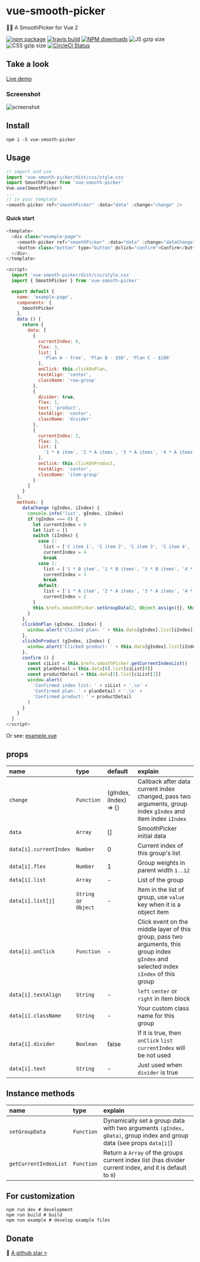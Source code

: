 # vue-smooth-picker
🏄🏼 A SmoothPicker for Vue 2

[![npm package](https://img.shields.io/npm/v/vue-smooth-picker.svg)](https://npmjs.com/package/vue-smooth-picker)
[![travis build](https://img.shields.io/travis/hiyali/vue-smooth-picker/master.svg)](https://travis-ci.org/hiyali/vue-smooth-picker)
[![NPM downloads](http://img.shields.io/npm/dm/vue-smooth-picker.svg)](https://npmjs.org/package/vue-smooth-picker)
![JS gzip size](http://img.badgesize.io/hiyali/vue-smooth-picker/master/dist/smooth-picker.js.svg?compression=gzip&label=gzip%20size:%20JS)
![CSS gzip size](http://img.badgesize.io/hiyali/vue-smooth-picker/master/dist/css/style.css.svg?compression=gzip&label=gzip%20size:%20CSS)
[![CircleCI Status](https://circleci.com/gh/hiyali/vue-smooth-picker.svg?style=shield)](https://circleci.com/gh/hiyali/vue-smooth-picker)

## Take a look

[Live demo](https://hiyali.github.io/vue-smooth-picker)

### Screenshot

![screenshot](https://raw.githubusercontent.com/hiyali/vue-smooth-picker/master/assets/smooth-picker-screenshot.png "screenshot")

## Install

```shell
npm i -S vue-smooth-picker
```

## Usage

```javascript
// import and use
import 'vue-smooth-picker/dist/css/style.css'
import SmoothPicker from 'vue-smooth-picker'
Vue.use(SmoothPicker)
...
// in your template
<smooth-picker ref="smoothPicker" :data="data" :change="change" />
```

#### Quick start
```javascript
<template>
  <div class="example-page">
    <smooth-picker ref="smoothPicker" :data="data" :change="dataChange" />
    <button class="button" type="button" @click="confirm">Confirm</button>
  </div>
</template>

<script>
  import 'vue-smooth-picker/dist/css/style.css'
  import { SmoothPicker } from 'vue-smooth-picker'

  export default {
    name: 'example-page',
    components: {
      SmoothPicker
    },
    data () {
      return {
        data: [
          {
            currentIndex: 0,
            flex: 3,
            list: [
              'Plan A - free', 'Plan B - $50', 'Plan C - $100'
            ],
            onClick: this.clickOnPlan,
            textAlign: 'center',
            className: 'row-group'
          },
          {
            divider: true,
            flex: 1,
            text: 'product',
            textAlign: 'center',
            className: 'divider'
          },
          {
            currentIndex: 2,
            flex: 3,
            list: [
              '1 * A item', '2 * A items', '3 * A items', '4 * A items', '5 * A items'
            ],
            onClick: this.clickOnProduct,
            textAlign: 'center',
            className: 'item-group'
          }
        ]
      }
    },
    methods: {
      dataChange (gIndex, iIndex) {
        console.info('list', gIndex, iIndex)
        if (gIndex === 0) {
          let currentIndex = 0
          let list = []
          switch (iIndex) {
            case 2:
              list = ['C item 1', 'C item 2', 'C item 3', 'C item 4', 'C item 5', 'C item 6', 'C item 7', 'C item 8', 'C item 9']
              currentIndex = 4
              break
            case 1:
              list = ['1 * B item', '2 * B items', '3 * B items', '4 * B items', '5 * B items', '6 * B items', '7 * B items']
              currentIndex = 3
              break
            default:
              list = ['1 * A item', '2 * A items', '3 * A items', '4 * A items', '5 * A items']
              currentIndex = 2
          }
          this.$refs.smoothPicker.setGroupData(2, Object.assign({}, this.data[2], { currentIndex, list }))
        }
      },
      clickOnPlan (gIndex, iIndex) {
        window.alert('Clicked plan: ' + this.data[gIndex].list[iIndex])
      },
      clickOnProduct (gIndex, iIndex) {
        window.alert('Clicked product: ' + this.data[gIndex].list[iIndex])
      },
      confirm () {
        const ciList = this.$refs.smoothPicker.getCurrentIndexList()
        const planDetail = this.data[0].list[ciList[0]]
        const productDetail = this.data[2].list[ciList[2]]
        window.alert(
          'Confirmed index list: ' + ciList + '.\n' +
          'Confirmed plan: ' + planDetail + '.\n' +
          'Confirmed product: ' + productDetail
        )
      }
    }
  }
</script>
```

Or see: [example.vue](https://github.com/hiyali/vue-smooth-picker/blob/master/example/example.vue)

## props

| name                       | type       |  default      | explain                          |
| :------------------------- | :--------- | :------------ | :------------------------------- |
| `change`                   | `Function` | (gIndex, iIndex) => {} | Callback after data current index changed, pass two arguments, group index `gIndex` and item index `iIndex` |
| `data`                     | `Array`    | []            | SmoothPicker initial data        |
| `data[i].currentIndex`     | `Number`   | 0             | Current index of this group's list |
| `data[i].flex`             | `Number`   | 1             | Group weights in parent width `1..12` |
| `data[i].list`             | `Array`    | -             | List of the group                |
| `data[i].list[j]`          | `String` or `Object` | -   | Item in the list of group, use `value` key when it is a object item |
| `data[i].onClick`          | `Function` | -             | Click event on the middle layer of this group, pass two arguments, this group index `gIndex` and selected index `iIndex` of this group |
| `data[i].textAlign`        | `String`   | -             | `left` `center` or `right` in item block |
| `data[i].className`        | `String`   | -             | Your custom class name for this group |
| `data[i].divider`          | `Boolean`  | false         | If it is true, then `onClick` `list` `currentIndex` will be not used |
| `data[i].text`             | `String`   | -             | Just used when `divider` is true |

## Instance methods

| name                       | type       | explain                          |
| :------------------------- | :--------- | :------------------------------- |
| `setGroupData`             | `Function` | Dynamically set a group data with two arguments `(gIndex, gData)`, group index and group data (see props `data[i]`) |
| `getCurrentIndexList`      | `Function` | Return a `Array` of the groups current index list (has divider current index, and it is default to `0`) |

## For customization

```shell
npm run dev # development
npm run build # build
npm run example # develop example files
```

## Donate
🌚 [A github star ⍟](https://github.com/hiyali/vue-smooth-picker)
